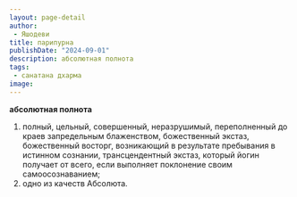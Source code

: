 ```yaml
---
layout: page-detail
author:
 - Яшодеви
title: парипурна
publishDate: "2024-09-01"
description: абсолютная полнота
tags:
 - санатана дхарма
image: 
---
```


__абсолютная полнота__
1) полный, цельный, совершенный, неразрушимый, переполненный до краев запредельным блаженством, божественный экстаз, божественный восторг, возникающий в результате пребывания в истинном сознании, трансцендентный экстаз, который йогин получает от всего, если выполняет поклонение своим самоосознаванием;
2) одно из качеств Абсолюта.

